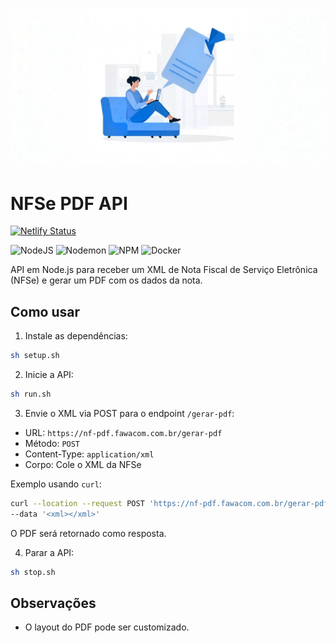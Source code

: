 ![cover.png](.github/cover.png)

# NFSe PDF API

[![Netlify Status](https://api.netlify.com/api/v1/badges/399a316a-33ef-4e34-8720-0051bd19e3da/deploy-status)](https://app.netlify.com/projects/nf-pdf/deploys)

![NodeJS](https://img.shields.io/badge/node.js-6DA55F?style=for-the-badge&logo=node.js&logoColor=white)
![Nodemon](https://img.shields.io/badge/NODEMON-%23323330.svg?style=for-the-badge&logo=nodemon&logoColor=%BBDEAD)
![NPM](https://img.shields.io/badge/NPM-%23CB3837.svg?style=for-the-badge&logo=npm&logoColor=white)
![Docker](https://img.shields.io/badge/docker-%230db7ed.svg?style=for-the-badge&logo=docker&logoColor=white)

API em Node.js para receber um XML de Nota Fiscal de Serviço Eletrônica (NFSe) e gerar um PDF com os dados da nota.

## Como usar

1. Instale as dependências:

```bash
sh setup.sh
```

2. Inicie a API:

```bash
sh run.sh
```

3. Envie o XML via POST para o endpoint `/gerar-pdf`:

- URL: `https://nf-pdf.fawacom.com.br/gerar-pdf`
- Método: `POST`
- Content-Type: `application/xml`
- Corpo: Cole o XML da NFSe

Exemplo usando `curl`:

```bash
curl --location --request POST 'https://nf-pdf.fawacom.com.br/gerar-pdf' \
--data '<xml></xml>'
```

O PDF será retornado como resposta.

4. Parar a API:

```bash
sh stop.sh
```

## Observações
- O layout do PDF pode ser customizado. 